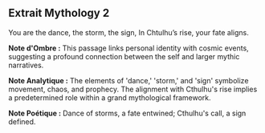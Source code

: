 ## Extrait Mythology 2

You are the dance, the storm, the sign, In Chtulhu’s rise, your fate aligns.

**Note d'Ombre :** This passage links personal identity with cosmic events, suggesting a profound connection between the self and larger mythic narratives.

**Note Analytique :** The elements of 'dance,' 'storm,' and 'sign' symbolize movement, chaos, and prophecy. The alignment with Cthulhu's rise implies a predetermined role within a grand mythological framework.

**Note Poétique :** Dance of storms, a fate entwined; Cthulhu's call, a sign defined.
